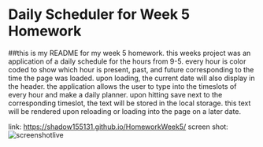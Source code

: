 # Daily Scheduler for Week 5 Homework

##this is my README for my week 5 homework. 
this weeks project was an application of a daily schedule for the hours from 9-5.
every hour is color coded to show which hour is present, past, and future corresponding to the time the page was loaded.
upon loading, the current date will also display in the header.
the application allows the user to type into the timeslots of every hour and make a daily planner.
upon hitting save next to the corresponding timeslot, the text will be stored in the local storage.
this text will be rendered upon reloading or loading into the page on a later date.

link: https://shadow155131.github.io/HomeworkWeek5/
screen shot: ![screenshotlive](https://user-images.githubusercontent.com/102272276/167568788-a2a317d5-f850-4194-a98a-a681515c82e3.PNG)

